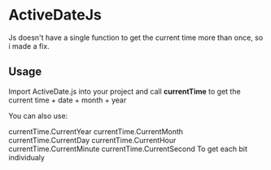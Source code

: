 # ActiveDateJs

Js doesn't have a single function to get the current time more than once, so i made a fix.

## Usage

Import ActiveDate.js into your project and call **currentTime** to get the current time + date + month + year


You can also use:

currentTime.CurrentYear
currentTime.CurrentMonth
currentTime.CurrentDay
currentTime.CurrentHour
currentTime.CurrentMinute
currentTime.CurrentSecond
To get each bit individualy



